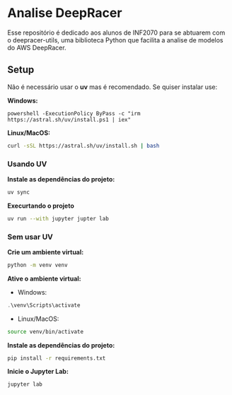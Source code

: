 # Analise DeepRacer

Esse repositório é dedicado aos alunos de INF2070 para se abtuarem com o deepracer-utils, uma biblioteca Python que facilita a analise de modelos do AWS DeepRacer.


## Setup

Não é necessário usar o **uv** mas é recomendado. Se quiser instalar use:

**Windows:**
```powersheel
powershell -ExecutionPolicy ByPass -c "irm https://astral.sh/uv/install.ps1 | iex"
```

**Linux/MacOS:**
```bash
curl -sSL https://astral.sh/uv/install.sh | bash
```

### Usando UV

**Instale as dependências do projeto:**
```bash
uv sync
```
**Execurtando o projeto**
```bash
uv run --with jupyter jupter lab
```

### Sem usar UV
**Crie um ambiente virtual:**
```bash
python -m venv venv
```
**Ative o ambiente virtual:**
- Windows:
```powershell
.\venv\Scripts\activate
```
- Linux/MacOS:
```bash
source venv/bin/activate
```
**Instale as dependências do projeto:**
```bash
pip install -r requirements.txt
```
**Inicie o Jupyter Lab:**
```bash
jupyter lab
```
